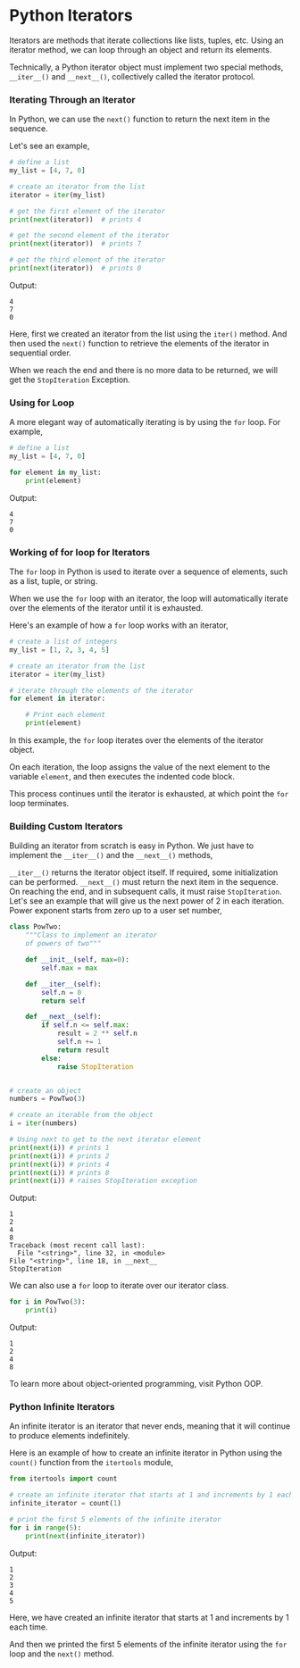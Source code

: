 # Python Iterators
Iterators are methods that iterate collections like lists, tuples, etc. Using an iterator method, we can loop through an object and return its elements.

Technically, a Python iterator object must implement two special methods, `__iter__()` and `__next__()`, collectively called the iterator protocol.

### Iterating Through an Iterator

In Python, we can use the `next()` function to return the next item in the sequence.

Let's see an example,

```python
# define a list
my_list = [4, 7, 0]

# create an iterator from the list
iterator = iter(my_list)

# get the first element of the iterator
print(next(iterator))  # prints 4

# get the second element of the iterator
print(next(iterator))  # prints 7

# get the third element of the iterator
print(next(iterator))  # prints 0
```

Output:

```
4
7
0
```

Here, first we created an iterator from the list using the `iter()` method. And then used the `next()` function to retrieve the elements of the iterator in sequential order.

When we reach the end and there is no more data to be returned, we will get the `StopIteration` Exception.

### Using for Loop

A more elegant way of automatically iterating is by using the `for` loop. For example,

```python
# define a list
my_list = [4, 7, 0]

for element in my_list:
    print(element)
```

Output:

```
4
7
0
```

### Working of for loop for Iterators

The `for` loop in Python is used to iterate over a sequence of elements, such as a list, tuple, or string.

When we use the `for` loop with an iterator, the loop will automatically iterate over the elements of the iterator until it is exhausted.

Here's an example of how a `for` loop works with an iterator,

```python
# create a list of integers
my_list = [1, 2, 3, 4, 5]

# create an iterator from the list
iterator = iter(my_list)

# iterate through the elements of the iterator
for element in iterator:

    # Print each element
    print(element)
```

In this example, the `for` loop iterates over the elements of the iterator object.

On each iteration, the loop assigns the value of the next element to the variable `element`, and then executes the indented code block.

This process continues until the iterator is exhausted, at which point the `for` loop terminates.

### Building Custom Iterators

Building an iterator from scratch is easy in Python. We just have to implement the `__iter__()` and the `__next__()` methods,

`__iter__()` returns the iterator object itself. If required, some initialization can be performed.
`__next__()` must return the next item in the sequence. On reaching the end, and in subsequent calls, it must raise `StopIteration`.
Let's see an example that will give us the next power of 2 in each iteration. Power exponent starts from zero up to a user set number,

```python
class PowTwo:
    """Class to implement an iterator
    of powers of two"""

    def __init__(self, max=0):
        self.max = max

    def __iter__(self):
        self.n = 0
        return self

    def __next__(self):
        if self.n <= self.max:
            result = 2 ** self.n
            self.n += 1
            return result
        else:
            raise StopIteration


# create an object
numbers = PowTwo(3)

# create an iterable from the object
i = iter(numbers)

# Using next to get to the next iterator element
print(next(i)) # prints 1
print(next(i)) # prints 2
print(next(i)) # prints 4
print(next(i)) # prints 8
print(next(i)) # raises StopIteration exception
```

Output:

```
1
2
4
8
Traceback (most recent call last):
  File "<string>", line 32, in <module>
File "<string>", line 18, in __next__
StopIteration
```

We can also use a `for` loop to iterate over our iterator class.

```python
for i in PowTwo(3):
    print(i)
```

Output:

```
1
2
4
8
```

To learn more about object-oriented programming, visit Python OOP.

### Python Infinite Iterators

An infinite iterator is an iterator that never ends, meaning that it will continue to produce elements indefinitely.

Here is an example of how to create an infinite iterator in Python using the `count()` function from the `itertools` module,

```python
from itertools import count

# create an infinite iterator that starts at 1 and increments by 1 each time
infinite_iterator = count(1)

# print the first 5 elements of the infinite iterator
for i in range(5):
    print(next(infinite_iterator))
```

Output:

```
1
2
3
4
5
```

Here, we have created an infinite iterator that starts at 1 and increments by 1 each time.

And then we printed the first 5 elements of the infinite iterator using the `for` loop and the `next()` method.
